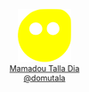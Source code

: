 <p align="center">
  <a href="https://domutala.github.io/">
    <img width="96" src="./logo-domutala.png" alt="Mamadou Talla DIA">
    <br />
    Mamadou Talla Dia
    <br />
    @domutala
  </a>
</p>


